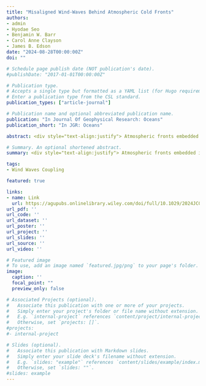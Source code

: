 ```yaml
---
title: "Misaligned Wind-Waves Behind Atmospheric Cold Fronts"
authors:
- admin
- Hyodae Seo
- Benjamin W. Barr
- Carol Anne Clayson
- James B. Edson
date: "2024-08-28T00:00:00Z"
doi: ""

# Schedule page publish date (NOT publication's date).
#publishDate: "2017-01-01T00:00:00Z"

# Publication type.
# Accepts a single type but formatted as a YAML list (for Hugo requirements).
# Enter a publication type from the CSL standard.
publication_types: ["article-journal"]

# Publication name and optional abbreviated publication name.
publication: "In Journal Of Geophysical Research: Oceans"
publication_short: "In JGR: Oceans"

abstract: <div style="text-align:justify"> Atmospheric fronts embedded in extratropical cyclones are high-impact weather phenomena, contributing significantly to mid-latitude winter precipitation. The three vital characteristics of the atmospheric fronts, high wind speeds, abrupt change in wind direction, and rapid translation, force the induced surface waves to be misaligned with winds exclusively behind the cold fronts. The effects of the misaligned waves under atmospheric cold fronts on air-sea fluxes remain undocumented. Using the multi-year in situ near-surface observations and direct covariance flux measurements from the Pioneer Array off the coast of New England, we find that the majority of the passing cold fronts generate misaligned waves behind the cold front. Once generated, the waves remain misaligned, on average, for about 8 hr. The parameterized effect of misaligned waves in a fully coupled model significantly increases the roughness length (185%), drag coefficient (19%), and air-sea momentum flux (11%). The increased surface drag reduces the wind speeds in the surface layer. The upward turbulent heat flux is weakly decreased by the misaligned waves because of the decrease in temperature and humidity scaling parameters being greater than the increase in friction velocity. The misaligned wave effect is not accurately represented in a commonly used wave-based bulk flux algorithm. Yet, considering this effect in the current formulation improves the overall accuracy of parameterized momentum flux estimates. The results imply that better representing a directional wind-wave coupling in the bulk formula of the numerical models may help improve the air-sea interaction simulations under the passing atmospheric fronts in the mid-latitudes. </div>

# Summary. An optional shortened abstract.
summary: <div style="text-align:justify"> Atmospheric fronts embedded in extratropical cyclones are high-impact weather phenomena, contributing significantly to mid-latitude winter precipitation. The three vital characteristics of the atmospheric fronts, high wind speeds, abrupt change in wind direction, and rapid translation, force the induced surface waves to be misaligned with winds exclusively behind the cold fronts. The effects of the misaligned waves under atmospheric cold fronts on air-sea fluxes remain undocumented. Using the multi-year in situ near-surface observations and direct covariance flux measurements from the Pioneer Array off the coast of New England, we find that the majority of the passing cold fronts generate misaligned waves behind the cold front. Once generated, the waves remain misaligned, on average, for about 8 hr. The parameterized effect of misaligned waves in a fully coupled model significantly increases the roughness length (185%), drag coefficient (19%), and air-sea momentum flux (11%). The increased surface drag reduces the wind speeds in the surface layer. The upward turbulent heat flux is weakly decreased by the misaligned waves because of the decrease in temperature and humidity scaling parameters being greater than the increase in friction velocity. The misaligned wave effect is not accurately represented in a commonly used wave-based bulk flux algorithm. Yet, considering this effect in the current formulation improves the overall accuracy of parameterized momentum flux estimates. The results imply that better representing a directional wind-wave coupling in the bulk formula of the numerical models may help improve the air-sea interaction simulations under the passing atmospheric fronts in the mid-latitudes. </div>

tags:
- Wind Waves Coupling

featured: true

links:
- name: Link
  url: https://agupubs.onlinelibrary.wiley.com/doi/full/10.1029/2024JC021162
url_pdf: ''
url_code: ''
url_dataset: ''
url_poster: ''
url_project: ''
url_slides: ''
url_source: ''
url_video: ''

# Featured image
# To use, add an image named `featured.jpg/png` to your page's folder. 
image:
  caption: ''
  focal_point: ""
  preview_only: false

# Associated Projects (optional).
#   Associate this publication with one or more of your projects.
#   Simply enter your project's folder or file name without extension.
#   E.g. `internal-project` references `content/project/internal-project/index.md`.
#   Otherwise, set `projects: []`.
#projects:
#- internal-project

# Slides (optional).
#   Associate this publication with Markdown slides.
#   Simply enter your slide deck's filename without extension.
#   E.g. `slides: "example"` references `content/slides/example/index.md`.
#   Otherwise, set `slides: ""`.
#slides: example
---
```



<!--
This work is driven by the results in my [previous paper](/publication/conference-paper/) on LLMs.
{{% callout note %}}
Create your slides in Markdown - click the *Slides* button to check out the example.
{{% /callout %}}
Add the publication's **full text** or **supplementary notes** here. You can use rich formatting such as including [code, math, and images](https://docs.hugoblox.com/content/writing-markdown-latex/).
-->